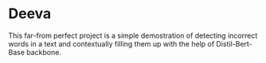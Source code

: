 # Deeva

This far-from perfect project is a simple demostration of detecting incorrect words in a text
and contextually filling them up with the help of Distil-Bert-Base backbone. 
